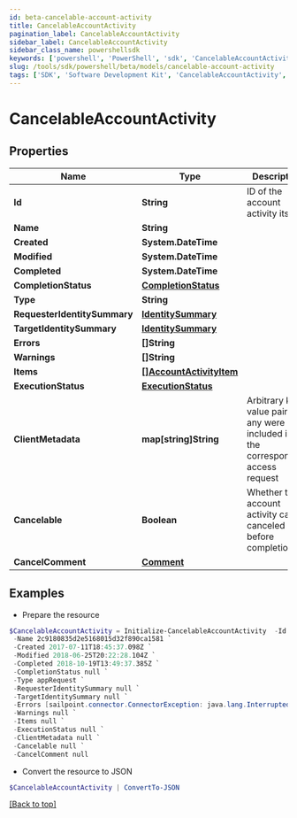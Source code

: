 ```yaml
---
id: beta-cancelable-account-activity
title: CancelableAccountActivity
pagination_label: CancelableAccountActivity
sidebar_label: CancelableAccountActivity
sidebar_class_name: powershellsdk
keywords: ['powershell', 'PowerShell', 'sdk', 'CancelableAccountActivity', 'BetaCancelableAccountActivity'] 
slug: /tools/sdk/powershell/beta/models/cancelable-account-activity
tags: ['SDK', 'Software Development Kit', 'CancelableAccountActivity', 'BetaCancelableAccountActivity']
---
```



# CancelableAccountActivity

## Properties

Name | Type | Description | Notes
------------ | ------------- | ------------- | -------------
**Id** | **String** | ID of the account activity itself | [optional] 
**Name** | **String** |  | [optional] 
**Created** | **System.DateTime** |  | [optional] 
**Modified** | **System.DateTime** |  | [optional] 
**Completed** | **System.DateTime** |  | [optional] 
**CompletionStatus** | [**CompletionStatus**](completion-status) |  | [optional] 
**Type** | **String** |  | [optional] 
**RequesterIdentitySummary** | [**IdentitySummary**](identity-summary) |  | [optional] 
**TargetIdentitySummary** | [**IdentitySummary**](identity-summary) |  | [optional] 
**Errors** | **[]String** |  | [optional] 
**Warnings** | **[]String** |  | [optional] 
**Items** | [**[]AccountActivityItem**](account-activity-item) |  | [optional] 
**ExecutionStatus** | [**ExecutionStatus**](execution-status) |  | [optional] 
**ClientMetadata** | **map[string]String** | Arbitrary key-value pairs, if any were included in the corresponding access request | [optional] 
**Cancelable** | **Boolean** | Whether the account activity can be canceled before completion | [optional] 
**CancelComment** | [**Comment**](comment) |  | [optional] 

## Examples

- Prepare the resource
```powershell
$CancelableAccountActivity = Initialize-CancelableAccountActivity  -Id 2c9180835d2e5168015d32f890ca1581 `
 -Name 2c9180835d2e5168015d32f890ca1581 `
 -Created 2017-07-11T18:45:37.098Z `
 -Modified 2018-06-25T20:22:28.104Z `
 -Completed 2018-10-19T13:49:37.385Z `
 -CompletionStatus null `
 -Type appRequest `
 -RequesterIdentitySummary null `
 -TargetIdentitySummary null `
 -Errors [sailpoint.connector.ConnectorException: java.lang.InterruptedException: Timeout waiting for response to message 0 from client 57a4ab97-ab3f-4aef-9fe2-0eaf15c73d26 after 60 seconds.] `
 -Warnings null `
 -Items null `
 -ExecutionStatus null `
 -ClientMetadata null `
 -Cancelable null `
 -CancelComment null
```

- Convert the resource to JSON
```powershell
$CancelableAccountActivity | ConvertTo-JSON
```


[[Back to top]](#) 

